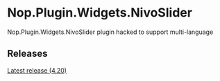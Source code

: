 # Nop.Plugin.Widgets.NivoSlider
Nop.Plugin.Widgets.NivoSlider plugin hacked to support multi-language

## Releases
[Latest release (4.20)](https://github.com/RolfVeinoeSorensen/Nop.Plugin.Widgets.NivoSlider/releases/tag/4.20)
